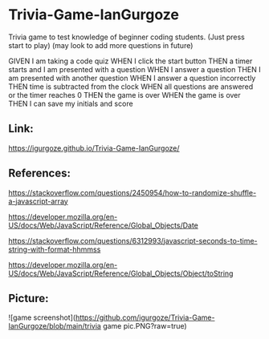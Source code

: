 # Trivia-Game-IanGurgoze

Trivia game to test knowledge of beginner coding students. (Just press start to play) (may look to add more questions in future)

GIVEN I am taking a code quiz
WHEN I click the start button
THEN a timer starts and I am presented with a question
WHEN I answer a question
THEN I am presented with another question
WHEN I answer a question incorrectly
THEN time is subtracted from the clock
WHEN all questions are answered or the timer reaches 0
THEN the game is over
WHEN the game is over
THEN I can save my initials and score


## Link:

https://igurgoze.github.io/Trivia-Game-IanGurgoze/


## References:

https://stackoverflow.com/questions/2450954/how-to-randomize-shuffle-a-javascript-array

https://developer.mozilla.org/en-US/docs/Web/JavaScript/Reference/Global_Objects/Date

https://stackoverflow.com/questions/6312993/javascript-seconds-to-time-string-with-format-hhmmss

https://developer.mozilla.org/en-US/docs/Web/JavaScript/Reference/Global_Objects/Object/toString

## Picture:

![game screenshot](https://github.com/igurgoze/Trivia-Game-IanGurgoze/blob/main/trivia game pic.PNG?raw=true)
